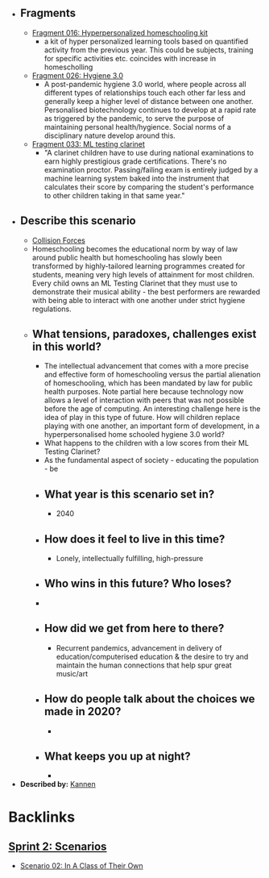 - ## Fragments
    - [Fragment 016: Hyperpersonalized homeschooling kit](<Fragment 016: Hyperpersonalized homeschooling kit.md>)
        - a kit of hyper personalized learning tools based on quantified activity from the previous year. This could be subjects, training for specific activities etc. coincides with increase in homescholling
    - [Fragment 026: Hygiene 3.0](<Fragment 026: Hygiene 3.0.md>)
        - A post-pandemic hygiene 3.0 world, where people across all different types of relationships touch each other far less and generally keep a higher level of distance between one another. Personalised biotechnology continues to develop at a rapid rate as triggered by the pandemic, to serve the purpose of maintaining personal health/hygience. Social norms of a disciplinary nature develop around this.
    - [Fragment 033: ML testing clarinet](<Fragment 033: ML testing clarinet.md>)
        - "A clarinet children have to use during national examinations to earn highly prestigious grade certifications. There's no examination proctor. Passing/failing exam is entirely judged by a machine learning system baked into the instrument that calculates their score by comparing the student's performance to other children taking in that same year."
- ## Describe this scenario
    - [Collision Forces](<Collision Forces.md>)
    - Homeschooling becomes the educational norm by way of law around public health but homeschooling has slowly been transformed by highly-tailored learning programmes created for students, meaning very high levels of attainment for most children. Every child owns an ML Testing Clarinet that they must use to demonstrate their musical ability - the best performers are rewarded with being able to interact with one another under strict hygiene regulations. 
    - ## What tensions, paradoxes, challenges exist in this world?
        - The intellectual advancement that comes with a more precise and effective form of homeschooling versus the partial alienation of homeschooling, which has been mandated by law for public health purposes. Note partial here because technology now allows a level of interaction with peers that was not possible before the age of computing. An interesting challenge here is the idea of play in this type of future. How will children replace playing with one another, an important form of development, in a hyperpersonalised home schooled hygiene 3.0 world? 
        - What happens to the children with a low scores from their ML Testing Clarinet? 
        - As the fundamental aspect of society - educating the population - be
        - ## What year is this scenario set in?
            - 2040
        - ## How does it feel to live in this time?
            - Lonely, intellectually fulfilling, high-pressure
        - ## Who wins in this future? Who loses?
        - 
        - ## How did we get from here to there?
            - Recurrent pandemics, advancement in delivery of education/computerised education & the desire to try and maintain the human connections that help spur great music/art
        - ## How do people talk about the choices we made in 2020?
            - 
        - ## What keeps you up at night?
            - 
- **Described by:** [Kannen](<Kannen.md>)

# Backlinks
## [Sprint 2: Scenarios](<Sprint 2: Scenarios.md>)
- [Scenario 02: In A Class of Their Own ](<Scenario 02: In A Class of Their Own .md>)

